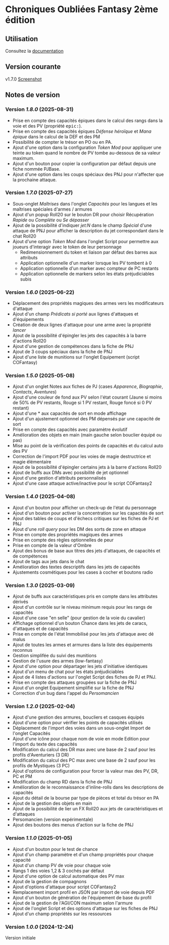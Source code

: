 # Chroniques Oubliées Fantasy 2ème édition

## Utilisation

Consultez la [documentation](https://stephaned68.github.io/COF2e/)

## Version courante

v1.7.0 [Screenshot](cof2e.png)

## Notes de version

### Version _1.8.0_ (2025-08-31)

- Prise en compte des capacités épiques dans le calcul des rangs dans la voie et des PV (propriété <kbd>epic:</kbd>).
- Prise en compte des capacités épiques _Défense héroïque_ et _Mana épique_ dans le calcul de la DEF et des PM
- Possibilité de compter le trésor en PO ou en PA.
- Ajout d'une option dans la configuration _Token Mod_ pour appliquer une teinte au token quand le nombre de PV tombe au-dessous de sa valeur maximum.
- Ajout d'un bouton pour copier la configuration par défaut depuis une fiche nommée PJBase.
- Ajout d'une option dans les coups spéciaux des PNJ pour n'affecter que la prochaine attaque.

### Version _1.7.0_ (2025-07-27)

- Sous-onglet _Maîtrises_ dans l'onglet _Capacités_ pour les langues et les maîtrises spéciales d'armes / armures
- Ajout d'un popup Roll20 sur le bouton DR pour choisir Récupération _Rapide_ ou _Complète_ ou _Se dépasser_
- Ajout de la possibilité d'indiquer _jet:N_ dans le champ _Spécial_ d'une attaque de PNJ pour afficher la description du jet correspondant dans le chat Roll20
- Ajout d'une option _Token Mod_ dans l'onglet Script pour permettre aux joueurs d'interagir avec le token de leur personnage
  - Redimensionnement du token et liaison par défaut des barres aux attributs
  - Application optionnelle d'un marker lorsque les PV tombent à 0
  - Application optionnelle d'un marker avec compteur de PC restants
  - Application optionnelle de markers selon les états préjudiciables subis

### Version _1.6.0_ (2025-06-22)

- Déplacement des propriétés magiques des armes vers les modificateurs d'attaque
- Ajout d'un champ _Prédicats si porté_ aux lignes d'attaques et d'équipements
- Création de deux lignes d'attaque pour une arme avec la propriété _lancer_
- Ajout de la possibilité d'épingler les jets des capacités à la barre d'actions Roll20
- Ajout d'une gestion de compétences dans la fiche de PNJ
- Ajout de 3 coups spéciaux dans la fiche de PNJ
- Ajout d'une liste de munitions sur l'onglet Equipement (script COFantasy)

### Version _1.5.0_ (2025-05-08)

- Ajout d'un onglet Notes aux fiches de PJ (cases _Apparence_, _Biographie_, _Contacts_, _Aventures_)
- Ajout d'une couleur de fond aux PV selon l'état courant (Jaune si moins de 50% de PV restants, Rouge si 1 PV restant, Rouge foncé si 0 PV restant)
- Ajout d'une * aux capacités de sort en mode affichage
- Ajout d'un ajustement optionnel des PM dépensés par une capacité de sort
- Prise en compte des capacités avec paramètre évolutif
- Amélioration des objets en main (main gauche selon bouclier équipé ou pas)
- Mise au point de la vérification des points de capacités et du calcul auto des PV
- Correction de l'import PDF pour les voies de magie destructrice et magie élémentaire
- Ajout de la possibilité d'épingler certains jets à la barre d'actions Roll20
- Ajout de buffs aux DMs avec possibilité de jet optionnel
- Ajout d'une gestion d'attributs personnalisés
- Ajout d'une case attaque active/inactive pour le script COFantasy2

### Version _1.4.0_ (2025-04-08)

- Ajout d'un bouton pour afficher un check-up de l'état du personnage
- Ajout d'un bouton pour activer la concentration sur les capacités de sort
- Ajout des tables de coups et d'échecs critiques sur les fiches de PJ et PNJ
- Ajout d'une _roll query_ pour les DM des sorts de zone en attaque
- Prise en compte des propriétés magiques des armes
- Prise en compte des règles optionnelles de peur
- Prise en compte de la valeur d'Ombre
- Ajout des bonus de base aux titres des jets d'attaques, de capacités et de compétences
- Ajout de tags aux jets dans le chat
- Amélioration des textes descriptifs dans les jets de capacités
- Ajustements cosmétiques pour les cases à cocher et boutons radio

### Version _1.3.0_ (2025-03-09)

- Ajout de buffs aux caractéristiques pris en compte dans les attributes dérivés
- Ajout d'un contrôle sur le niveau minimum requis pour les rangs de capacités
- Ajout d'une case "en selle" (pour gestion de la voie du cavalier)
- Affichage optionnel d'un bouton Chance dans les jets de caracs, d'attaques et de capacités
- Prise en compte de l'état Immobilisé pour les jets d'attaque avec dé malus
- Ajout de toutes les armes et armures dans la liste des équipements reconnus
- Gestion simplifée du suivi des munitions
- Gestion de l'usure des armes (low-fantasy)
- Ajout d'une option pour départager les jets d'initiative identiques
- Ajout d'un menu de chat pour les états préjudiciables
- Ajout de 4 listes d'actions sur l'onglet Script des fiches de PJ et PNJ.
- Prise en compte des attaques groupées sur la fiche de PNJ
- Ajout d'un onglet Equipement simplifié sur la fiche de PNJ
- Correction d'un bug dans l'appel du _Persomancien_

### Version _1.2.0_ (2025-02-04)

- Ajout d'une gestion des armures, boucliers et casques équipés
- Ajout d'une option pour vérifier les points de capacités utilisés
- Déplacement de l'import des voies dans un sous-onglet Import de l'onglet Capacités
- Ajout d'une icône pour chaque nom de voie en mode Edition pour l'import du texte des capacités
- Modification du calcul des DR max avec une base de 2 sauf pour les profils d'Aventuriers (3 DR)
- Modification du calcul des PC max avec une base de 2 sauf pour les profils de Mystiques (3 PC)
- Ajout d'options de configuration pour forcer la valeur max des PV, DR, PC et PM
- Modification du champ RD dans la fiche de PNJ
- Amélioration de le reconnaissance d'inline-rolls dans les descriptions de capacités
- Ajout du détail de la bourse par type de pièces et total du trésor en PA
- Ajout de la gestion des objets en main
- Ajout de la possibilité de lier un FX Roll20 aux jets de caractéristiques et d'attaques
- Persomancien (version expérimentale)
- Ajout des boutons des menus d'action sur la fiche de PNJ

### Version _1.1.0_ (2025-01-05)

- Ajout d'un bouton pour le test de chance
- Ajout d'un champ paramètre et d'un champ propriétés pour chaque capacité
- Ajout d'un champ PV de voie pour chaque voie
- Rangs 1 des voies 1,2 & 3 cochés par défaut
- Ajout d'une option de calcul automatique des PV max
- Ajout de la gestion de compagnons
- Ajout d'options d'attaque pour script COFantasy2
- Remplacement import profil en JSON par import de voie depuis PDF
- Ajout d'un bouton de génération de l'équipement de base du profil
- Ajout de la gestion de l'AGI/CON maximum selon l'armure
- Ajout de l'onglet Script et des options d'attaque sur les fiches de PNJ
- Ajout d'un champ propriétés sur les ressources

### Version _1.0.0_ (2024-12-24)

Version initiale
